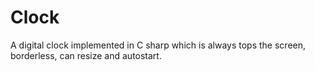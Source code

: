 # Clock
A digital clock implemented in C sharp which is always tops the screen, borderless, can resize and autostart.
